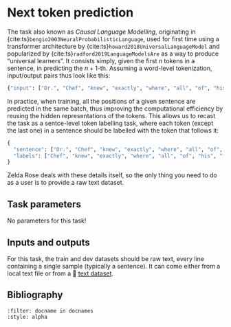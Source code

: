 Next token prediction
======================

The task also known as *Causal Language Modelling*, originating in
{cite:ts}`bengio2003NeuralProbabilisticLanguage`, used for first time using a transformer
architecture by {cite:ts}`howard2018UniversalLanguageModel` and popularized by
{cite:ts}`radford2019LanguageModelsAre` as a way to produce “universal learners”. It consists
simply, given the first $n$ tokens in a sentence, in predicting the $n+1$-th. Assuming a word-level
tokenization, input/output pairs thus look like this:

```python
{"input": ["Dr.", "Chef", "knew", "exactly", "where", "all", "of", "his"], "output": "feelings"}
```

In practice, when training, all the positions of a given sentence are predicted in the same batch,
thus improving the computational efficiency by reusing the hidden representations of the tokens.
This allows us to recast the task as a sentce-level token labelling task, where each token (except
the last one) in a sentence should be labelled with the token that follows it:

```python
{
  "sentence": ["Dr.", "Chef", "knew", "exactly", "where", "all", "of", "his", "feelings"],
  "labels": ["Chef", "knew", "exactly", "where", "all", "of", "his", "feelings", "were"]
}
```

Zelda Rose deals with these details itself, so the only thing you need to do as a user is to provide
a raw text dataset.

## Task parameters

No parameters for this task!

## Inputs and outputs

For this task, the train and dev datasets should be raw text, every line containing a single sample
(typically a sentence). It can come either from a local text file or from a 🤗 [text
dataset](https://huggingface.co/docs/datasets/nlp_load).

## Bibliography

```{bibliography}
:filter: docname in docnames
:style: alpha
```
